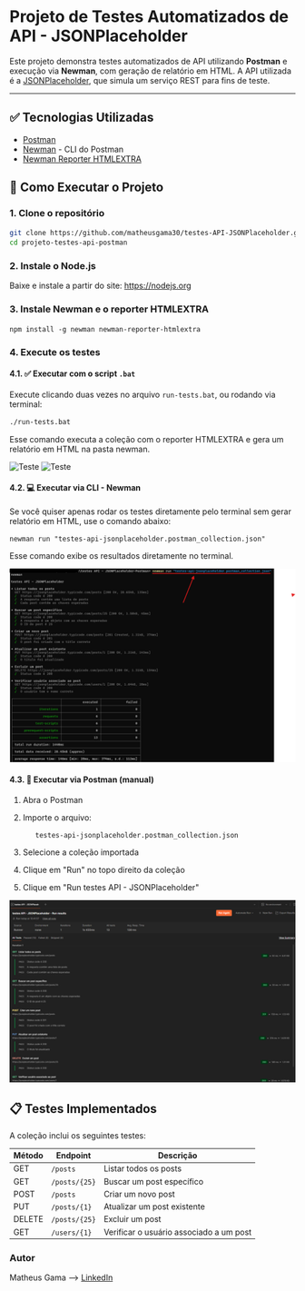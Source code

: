 # Projeto de Testes Automatizados de API - JSONPlaceholder

Este projeto demonstra testes automatizados de API utilizando **Postman** e execução via **Newman**, com geração de relatório em HTML. A API utilizada é a [JSONPlaceholder](https://jsonplaceholder.typicode.com/), que simula um serviço REST para fins de teste.

---

## ✅ Tecnologias Utilizadas

- [Postman](https://www.postman.com/)
- [Newman](https://www.npmjs.com/package/newman) - CLI do Postman
- [Newman Reporter HTMLEXTRA](https://www.npmjs.com/package/newman-reporter-htmlextra)


## 🚀 Como Executar o Projeto

### 1. Clone o repositório

```bash
git clone https://github.com/matheusgama30/testes-API-JSONPlaceholder.git
cd projeto-testes-api-postman
```

### 2. Instale o Node.js
Baixe e instale a partir do site: https://nodejs.org

### 3. Instale Newman e o reporter HTMLEXTRA
```
npm install -g newman newman-reporter-htmlextra
```

### 4. Execute os testes
#### 4.1. ✅ Executar com o script `.bat`
Execute clicando duas vezes no arquivo `run-tests.bat`, ou rodando via terminal:
```bash
./run-tests.bat
```
Esse comando executa a coleção com o reporter HTMLEXTRA e gera um relatório em HTML na pasta newman.

![Teste](./testes%20API%20-%20JSONPlaceholder-Postman/Imagens/HTMLEXTRArelatório1.png)
![Teste](./testes%20API%20-%20JSONPlaceholder-Postman/Imagens/HTMLEXTRArelatório2.png)

#### 4.2. 💻 Executar via CLI - Newman
Se você quiser apenas rodar os testes diretamente pelo terminal sem gerar relatório em HTML, use o comando abaixo:

```
newman run "testes-api-jsonplaceholder.postman_collection.json"
```

Esse comando exibe os resultados diretamente no terminal.

![Teste](./testes%20API%20-%20JSONPlaceholder-Postman/Imagens/testesExecutadosCLI.png)

#### 4.3. 🧪 Executar via Postman (manual)
1. Abra o Postman

2. Importe o arquivo:

          testes-api-jsonplaceholder.postman_collection.json

3. Selecione a coleção importada

4. Clique em "Run" no topo direito da coleção

5. Clique em "Run testes API - JSONPlaceholder"

![Teste](./testes%20API%20-%20JSONPlaceholder-Postman/Imagens/testesExecutadosPostman.png)

## 📋 Testes Implementados

A coleção inclui os seguintes testes:

| Método | Endpoint               | Descrição                                     |
|--------|------------------------|-----------------------------------------------|
| GET    | `/posts`               | Listar todos os posts                         |
| GET    | `/posts/{25}`          | Buscar um post específico                     |
| POST   | `/posts`               | Criar um novo post                            |
| PUT    | `/posts/{1}`           | Atualizar um post existente                   |
| DELETE | `/posts/{25}`          | Excluir um post                               |
| GET    | `/users/{1}`           | Verificar o usuário associado a um post       |


### Autor
Matheus Gama -->
<a href="https://www.linkedin.com/in/matheusmsg30/" target="_blank">LinkedIn</a>